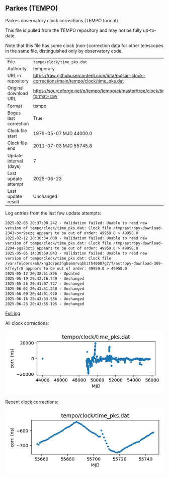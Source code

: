 
## Parkes (TEMPO)

Parkes observatory clock corrections (TEMPO format)

This file is pulled from the TEMPO repository and may not be fully
up-to-date.

Note that this file has some clock (non-)correction data for other
telescopes in the same file, distinguished only by observatory code.

|     |     |
|:--- |:--- |
| File | `tempo/clock/time_pks.dat` |
| Authority | temporary |
| URL in repository | <https://raw.githubusercontent.com/ipta/pulsar-clock-corrections/main/tempo/clock/time_pks.dat> |
| Original download URL | <https://sourceforge.net/p/tempo/tempo/ci/master/tree/clock/time_pks.dat?format=raw> |
| Format | tempo |
| Bogus last correction | True |
| Clock file start | 1979-05-07 MJD 44000.0 |
| Clock file end | 2011-07-03 MJD 55745.8 |
| Update interval (days) | 7 |
| Last update attempt | 2025-06-23 |
| Last update result | Unchanged |

Log entries from the last few update attempts:
```
2025-02-05 20:37:08.242 - Validation failed: Unable to read new version of tempo/clock/time_pks.dat: Clock file /tmp/astropy-download-2343-ovr9scze appears to be out of order: 49959.0 > 49958.0
2025-02-12 20:36:34.000 - Validation failed: Unable to read new version of tempo/clock/time_pks.dat: Clock file /tmp/astropy-download-2294-sgs73xt5 appears to be out of order: 49959.0 > 49958.0
2025-05-05 14:30:59.843 - Validation failed: Unable to read new version of tempo/clock/time_pks.dat: Clock file /var/folders/mb/xng3q7pn3hgbsmmrvqbhzth40007g7/T/astropy-download-369-kffeyfr8 appears to be out of order: 49959.0 > 49958.0
2025-05-12 20:38:51.896 - Updated
2025-05-19 20:42:16.749 - Unchanged
2025-05-26 20:41:07.727 - Unchanged
2025-06-02 20:43:51.248 - Unchanged
2025-06-09 20:44:01.920 - Unchanged
2025-06-16 20:43:53.586 - Unchanged
2025-06-23 20:43:55.195 - Unchanged
```
[Full log](https://raw.githubusercontent.com/ipta/pulsar-clock-corrections/main/log/tempo/clock/time_pks.dat.log)


All clock corrections:

![plot of all clock corrections](time_pks.dat.png "All corrections")

Recent clock corrections:

![plot of recent clock corrections](time_pks.dat.short.png "Recent corrections")

